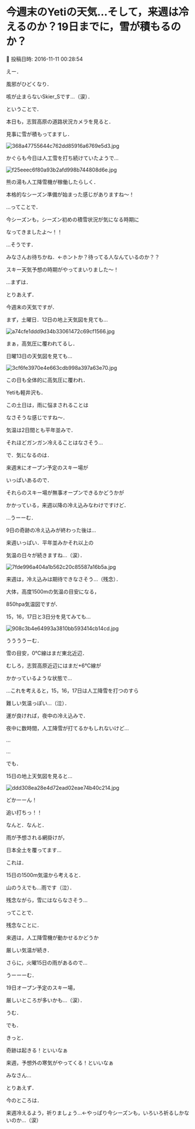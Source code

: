 # 今週末のYetiの天気…そして，来週は冷えるのか？19日までに，雪が積もるのか？

📅 投稿日時: 2016-11-11 00:28:54

えー．


風邪がひどくなり．


咳が止まらないSkier_Sです…（涙）．





ということで．


本日も，志賀高原の道路状況カメラを見ると．


見事に雪が積もってますし．




![368a47755644c762dd85916a6769e5d3.jpg](images/368a47755644c762dd85916a6769e5d3.jpg)




かぐらも今日は人工雪を打ち続けていたようで…




![f25eeec6f80a93b2afd998b744808d6e.jpg](images/f25eeec6f80a93b2afd998b744808d6e.jpg)




熊の湯も人工降雪機が稼働したらしく．


本格的なシーズン準備が始まった感じがありますね～！





…ってことで．


今シーズンも，シーズン初めの積雪状況が気になる時期に


なってきましたよ～！！


…そうです．


みなさんお待ちかね．←ホントか？待ってる人なんているのか？？


スキー天気予想の時期がやってまいりました～！





…まずは．


とりあえず．


今週末の天気ですが．





まず，土曜日．12日の地上天気図を見ても…




![a74cfe1ddd9d34b33061472c69cf1566.jpg](images/a74cfe1ddd9d34b33061472c69cf1566.jpg)




まぁ，高気圧に覆われてるし．





日曜13日の天気図を見ても…




![3cf6fe3970e4e663cdb998a397a63e70.jpg](images/3cf6fe3970e4e663cdb998a397a63e70.jpg)




この日も全体的に高気圧に覆われ．


Yetiも軽井沢も．


この土日は，雨に悩まされることは


なさそうな感じですね～．





気温は2日間とも平年並みで．


それほどガンガン冷えることはなさそう…





で．気になるのは．


来週末にオープン予定のスキー場が


いっぱいあるので．


それらのスキー場が無事オープンできるかどうかが


かかっている，来週以降の冷え込みなわけですけど．





…うーーむ．


9日の奇跡の冷え込みが終わった後は…


来週いっぱい．平年並みかそれ以上の


気温の日々が続きますね…（涙）．




![7fde996a404a1b562c20c85587a16b5a.jpg](images/7fde996a404a1b562c20c85587a16b5a.jpg)




来週は，冷え込みは期待できなさそう…（残念）．





大体，高度1500mの気温の目安になる，


850hpa気温図ですが．


15，16，17日と3日分を見てみても…




![908c3b4e64993a3810bb593414cb14cd.jpg](images/908c3b4e64993a3810bb593414cb14cd.jpg)




ううううーむ．


雪の目安，0℃線はまだ東北近辺．


むしろ，志賀高原近辺にはまだ+6℃線が


かかっているような状態で…





…これを考えると，15，16，17日は人工降雪を打つのすら


難しい気温っぽい…（泣）．


運が良ければ，夜中の冷え込みで．


夜中に数時間，人工降雪が打てるかもしれないけど…





…


…


でも．


15日の地上天気図を見ると…




![ddd308ea28e4d72ead02eae74b40c214.jpg](images/ddd308ea28e4d72ead02eae74b40c214.jpg)




どかーーん！


追い打ちっ！！


なんと．なんと．


雨が予想される網掛けが，


日本全土を覆ってます…





これは．


15日の1500m気温から考えると．


山のうえでも…雨です（泣）．


残念ながら，雪にはならなさそう…





ってことで．


残念なことに．


来週は，人工降雪機が動かせるかどうか


厳しい気温が続き．


さらに，火曜15日の雨があるので…





うーーーむ．


19日オープン予定のスキー場，


厳しいところが多いかも…（涙）．





うむ．


でも．


きっと．


奇跡は起きる！といいなぁ


来週，予想外の寒気がやってくる！といいなぁ





みなさん…


とりあえず．


今のところは．


来週冷えるよう，祈りましょう…←やっぱり今シーズンも，いろいろ祈るしかないのか…（涙）

